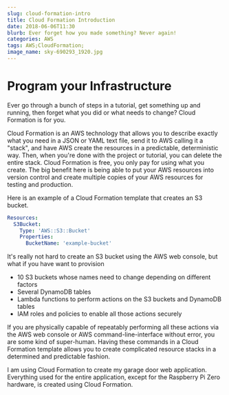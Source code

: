 ```yaml
---
slug: cloud-formation-intro
title: Cloud Formation Introduction
date: 2018-06-06T11:30
blurb: Ever forget how you made something? Never again!
categories: AWS
tags: AWS;CloudFormation;
image_name: sky-690293_1920.jpg
---
```


# Program your Infrastructure

Ever go through a bunch of steps in a tutorial, get something up and running, then forget what you did or what needs to change? Cloud Formation is for you.

Cloud Formation is an AWS technology that allows you to describe exactly what you need in a JSON or YAML text file, send it to AWS calling it a "stack", and have AWS create the resources in a predictable, deterministic way. Then, when you're done with the project or tutorial, you can delete the entire stack. Cloud Formation is free, you only pay for using what you create. The big benefit here is being able to put your AWS resources into version control and create multiple copies of your AWS resources for testing and production.

Here is an example of a Cloud Formation template that creates an S3 bucket.

```yaml
Resources:
  S3Bucket:
    Type: 'AWS::S3::Bucket'
    Properties:
      BucketName: 'example-bucket'
```

It's really not hard to create an S3 bucket using the AWS web console, but what if you have want to provision

* 10 S3 buckets whose names need to change depending on different factors
* Several DynamoDB tables
* Lambda functions to perform actions on the S3 buckets and DynamoDB tables
* IAM roles and policies to enable all those actions securely

If you are physically capable of repeatably performing all these actions via the AWS web console or AWS command-line-interface without error, you are some kind of super-human. Having these commands in a Cloud Formation template allows you to create complicated resource stacks in a determined and predictable fashion.

I am using Cloud Formation to create my garage door web application. Everything used for the entire application, except for the Raspberry Pi Zero hardware, is created using Cloud Formation.
